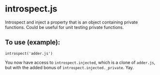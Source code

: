 introspect.js
=============

Introspect and inject a property that is an object containing private functions. Could be useful for unit testing private functions.

## To use (example):
`introspect('adder.js')`

You now have access to `introspect.injected`, which is a clone of `adder.js`, but with the added bonus of `introspect.injected._private`. Yay.
